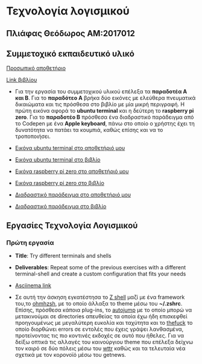 # Τεχνολογία λογισμικού

## Πλιάφας Θεόδωρος ΑΜ:2017012

## Συμμετοχικό εκπαιδευτικό υλικό

[Προσωπικό αποθετήριο](https://github.com/Thodoros/gr)

[Link βιβλίου](https://thodoros.netlify.com)

* Για την εργασία του συμμετοχικού υλικού επέλεξα τα **παραδοτέα Α και Β**. Για το **παραδότεο Α** βρήκα δύο εικόνες με ελεύθερα πνευματικά δικαιώματα και τις πρόσθεσα στο βιβλίο με μία μικρή περιγραφή. Η πρώτη εικόνα αφορά το **ubuntu terminal** και η δεύτερη το **raspberry pi zero**. Για το **παραδοτέο Β** πρόσθεσα ένα διαδραστικό παράδειγμα από το Codepen με ένα **Apple keyboard**, πάνω στο οποίο ο χρήστης έχει τη δυνατότητα να πατάει τα κουμπιά, καθώς επίσης και να το τροποποιήσει.

* [Εικόνα ubuntu terminal στο αποθετήριό μου](https://github.com/Thodoros/gr/blob/master/_gallery/ubuntu-terminal.md)

* [Εικόνα ubuntu terminal στο βιβλίο](https://thodoros.netlify.com/gallery/ubuntu-terminal/)

* [Εικόνα raspberry pi zero στο αποθετήριό μου](https://github.com/Thodoros/gr/blob/master/_gallery/raspberry-pi-zero.md)

* [Εικόνα raspberry pi zero στο βιβλίο](https://thodoros.netlify.com/gallery/raspberry-pi-zero/)

* [Διαδραστικό παράδειγμα στο αποθετήριό μου](https://github.com/Thodoros/gr/blob/master/_remix/apple-keyboard.md)

* [Διαδραστικό παράδειγμα στο βιβλίο](https://thodoros.netlify.com/remix/apple-keyboard/)

## Εργασίες Τεχνολογία Λογισμικού

### Πρώτη εργασία

* **Title**: Try different terminals and shells

* **Deliverables**: Repeat some of the previous exercises with a different terminal-shell and create a custom configuration that fits your needs

* [Asciinema link](https://asciinema.org/a/314665)

* Σε αυτή την άσκηση εγκατέστησα το [Z shell](http://www.zsh.org) μαζί με ένα framework του,το [ohmhzsh](https://github.com/ohmyzsh/ohmyzsh), με το οποίο άλλαξα το theme μέσω του **~/.zshrc**. Επίσης, πρόσθεσα κάποια plug-ins, το [autojump](https://github.com/wting/autojump) με το οποίο μπορώ να μετακινούμαι σε directories απευθείας τα οποία έχω ήδη επισκεφθεί προηγουμένως με μεγαλύτερη ευκολία και ταχύτητα και το [thefuck](https://github.com/nvbn/thefuck) το οποίο διορθώνει errors σε εντολές που έχεις γράψει λανθασμένα, προτείνοντας τις πιο κοντινές εκδοχές σε αυτό που ήθελες. Για να δείξω οπτικά τις αλλαγές του καινούργιου theme που επέλεξα δείχνω τον καιρό σε δύο πόλεις μέσω του [wttr](https://github.com/chubin/wttr.in) καθώς και τα τελευταία νέα σχετικά με τον κορονοϊό μέσω του getnews.





 




